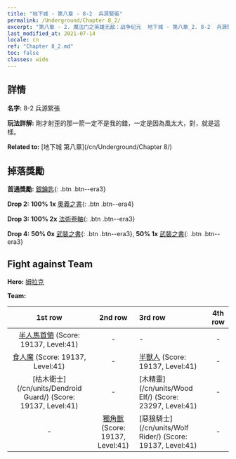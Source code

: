 ```yaml
---
title: "地下城 - 第八章 - 8-2  兵源緊張"
permalink: /Underground/Chapter 8_2/
excerpt: "第八章 - 2. 魔法门之英雄无敌：战争纪元  地下城 - 第八章_2. 8-2  兵源緊張"
last_modified_at: 2021-07-14
locale: cn
ref: "Chapter 8_2.md"
toc: false
classes: wide
---
```


## 詳情

 **名字:** 8-2  兵源緊張

 **玩法詳解:**       剛才射歪的那一箭一定不是我的錯，一定是因為風太大，對，就是這樣。

 **Related to:** [地下城 第八章](/cn/Underground/Chapter 8/)

## 掉落獎勵

 **首通獎勵:** [銀鑰匙](/cn/Items/con_693/){: .btn .btn--era3}

 **Drop 2:** **100% 1x** [奧義之書](/cn/Items/mat_39/){: .btn .btn--era4}

 **Drop 3:** **100% 2x** [法術卷軸](/cn/Items/con_694/){: .btn .btn--era3}

 **Drop 4:** **50% 0x** [武裝之書](/cn/Items/mat_32/){: .btn .btn--era3}, **50% 1x** [武裝之書](/cn/Items/mat_32/){: .btn .btn--era3}


## Fight against Team
 **Hero:** [姆拉克](/cn/heroes/Mullich/)

 **Team:**


  | 1st row | 2nd row | 3rd row | 4th row |
  |:----:|:----:|:----|:----:|
  | [半人馬首領](/cn/units/Centaur/) (Score: 19137, Level:41)  | - | - | - |
  | [食人魔](/cn/units/Ogre/) (Score: 19137, Level:41)  | - | [半獸人](/cn/units/Orc/) (Score: 19137, Level:41)  | - |
  | [枯木衛士](/cn/units/Dendroid Guard/) (Score: 19137, Level:41)  | - | [木精靈](/cn/units/Wood Elf/) (Score: 23297, Level:41)  | - |
  | - | [獨角獸](/cn/units/Unicorn/) (Score: 19137, Level:41)  | [惡狼騎士](/cn/units/Wolf Rider/) (Score: 19137, Level:41)  | - |


